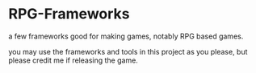 # RPG-Frameworks
a few frameworks good for making games, notably RPG based games.


you may use the frameworks and tools in this project as you please, but please credit me if releasing the game.
